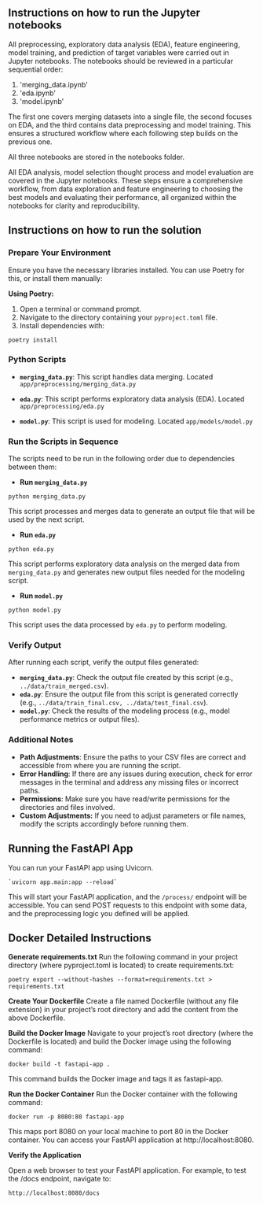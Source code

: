 ## Instructions on how to run the Jupyter notebooks 

All preprocessing, exploratory data analysis (EDA), feature engineering, model training, and prediction of target variables were carried out in Jupyter notebooks. The notebooks should be reviewed in a particular sequential order:
1. 'merging_data.ipynb'
2. 'eda.ipynb'
3. 'model.ipynb' 

The first one covers merging datasets into a single file, the second focuses on EDA, and the third contains data preprocessing and model training. This ensures a structured workflow where each following step builds on the previous one.

All three notebooks are stored in the notebooks folder.

All EDA analysis, model selection thought process and model evaluation are covered in the Jupyter notebooks. These steps ensure a comprehensive workflow, from data exploration and feature engineering to choosing the best models and evaluating their performance, all organized within the notebooks for clarity and reproducibility.


## Instructions on how to run the solution

### Prepare Your Environment

Ensure you have the necessary libraries installed. You can use Poetry for this, or install them manually:

**Using Poetry:**
1. Open a terminal or command prompt.
2. Navigate to the directory containing your `pyproject.toml` file.
3. Install dependencies with:
```
poetry install
```
###  Python Scripts

- **`merging_data.py`**: This script handles data merging.
    Located `app/preprocessing/merging_data.py`

- **`eda.py`**: This script performs exploratory data analysis (EDA).
    Located `app/preprocessing/eda.py`

-  **`model.py`**: This script is used for modeling.
    Located `app/models/model.py`

###  Run the Scripts in Sequence

The scripts need to be run in the following order due to dependencies between them:

- **Run `merging_data.py`**
```
python merging_data.py
```
This script processes and merges data to generate an output file that will be used by the next script.
   
- **Run `eda.py`**
```
python eda.py
```
 This script performs exploratory data analysis on the merged data from `merging_data.py` and generates new output files needed for the modeling script.
   
- **Run `model.py`**
```
python model.py
```
  
  This script uses the data processed by `eda.py` to perform modeling.
### Verify Output

After running each script, verify the output files generated:

- **`merging_data.py`**: Check the output file created by this script (e.g., `../data/train_merged.csv`).
- **`eda.py`**: Ensure the output file from this script is generated correctly (e.g., `../data/train_final.csv, ../data/test_final.csv`).
- **`model.py`**: Check the results of the modeling process (e.g., model performance metrics or output files).
### Additional Notes

- **Path Adjustments**: Ensure the paths to your CSV files are correct and accessible from where you are running the script.
- **Error Handling**: If there are any issues during execution, check for error messages in the terminal and address any missing files or incorrect paths.
- **Permissions**: Make sure you have read/write permissions for the directories and files involved.
- **Custom Adjustments:** If you need to adjust parameters or file names, modify the scripts accordingly before running them.


## Running the FastAPI App

You can run your FastAPI app using Uvicorn.

```
`uvicorn app.main:app --reload`
```

This will start your FastAPI application, and the `/process/` endpoint will be accessible. You can send POST requests to this endpoint with some data, and the preprocessing logic you defined will be applied.


## Docker Detailed Instructions

**Generate requirements.txt**
Run the following command in your project directory (where pyproject.toml is located) to create requirements.txt:
```
poetry export --without-hashes --format=requirements.txt > requirements.txt
```

**Create Your Dockerfile**
Create a file named Dockerfile (without any file extension) in your project’s root directory and add the content from the above Dockerfile.

**Build the Docker Image**
Navigate to your project’s root directory (where the Dockerfile is located) and build the Docker image using the following command:
```
docker build -t fastapi-app .
```
This command builds the Docker image and tags it as fastapi-app.

**Run the Docker Container**
Run the Docker container with the following command:
```
docker run -p 8080:80 fastapi-app
```
This maps port 8080 on your local machine to port 80 in the Docker container. You can access your FastAPI application at http://localhost:8080.

**Verify the Application**

Open a web browser to test your FastAPI application. For example, to test the /docs endpoint, navigate to:
```
http://localhost:8080/docs
```


